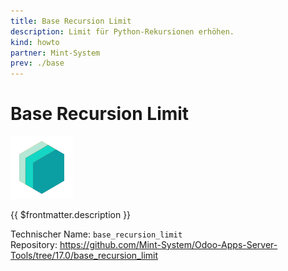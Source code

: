 ```yaml
---
title: Base Recursion Limit
description: Limit für Python-Rekursionen erhöhen.
kind: howto
partner: Mint-System
prev: ./base
---
```


# Base Recursion Limit

![icon_oms_box](attachments/icons_odoo_mint_system.png)

{{ $frontmatter.description }}

Technischer Name: `base_recursion_limit`\
Repository: <https://github.com/Mint-System/Odoo-Apps-Server-Tools/tree/17.0/base_recursion_limit>
